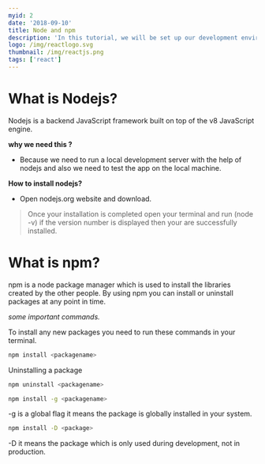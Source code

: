 ```yaml
---
myid: 2
date: '2018-09-10'
title: Node and npm
description: 'In this tutorial, we will be set up our development environment for that we need to install nodejs and npm so that we can install external packages from the package manager'
logo: /img/reactlogo.svg
thumbnail: /img/reactjs.png
tags: ['react']
---
```



# What is Nodejs?

 Nodejs is a backend JavaScript framework built on top of the v8 JavaScript engine.

**why we need this ?**
 - Because we need to run a local development server with the help of nodejs and also we need to test the app on the local machine.


**How to install nodejs?**

 - Open nodejs.org website and download.

 <blockquote>
 Once your installation is completed open your terminal and run (node -v) if the version number is displayed then your are successfully installed.
 </blockquote>


# What is npm?

npm is a node package manager which is used to install the libraries created by the other people.
By using npm you can install or uninstall packages at any point in time.


*some important commands.*

To install any new packages you need to run these commands in your terminal.

```bash
npm install <packagename>
```

Uninstalling a package

```bash
npm uninstall <packagename>
```

```bash
npm install -g <packagename>
```
-g is a global flag it means the package is globally installed in your system.


```bash
npm install -D <package>
```
-D  it means the package which is only used during development, not in production.







